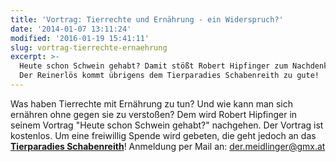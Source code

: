```yaml
---
title: 'Vortrag: Tierrechte und Ernährung - ein Widerspruch?'
date: '2014-01-07 13:11:24'
modified: '2016-01-19 15:41:11'
slug: vortrag-tierrechte-ernaehrung
excerpt: >-
  Heute schon Schwein gehabt? Damit stößt Robert Hipfinger zum Nachdenken an.
  Der Reinerlös kommt übrigens dem Tierparadies Schabenreith zu gute!
---
```


Was haben Tierrechte mit Ernährung zu tun? Und wie kann man sich ernähren ohne gegen sie zu verstoßen? Dem wird Robert Hipfinger in seinem Vortrag "Heute schon Schwein gehabt?" nachgehen. Der Vortrag ist kostenlos. Um eine freiwillig Spende wird gebeten, die geht jedoch an das [**Tierparadies Schabenreith**](https://d6172.ispservices.at/)! Anmeldung per Mail an: der.meidlinger@gmx.at
